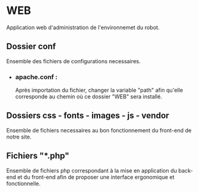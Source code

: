 # WEB

Application web d'administration de l'environnemet du robot.

## Dossier conf

Ensemble des fichiers de configurations necessaires.

* ### apache.conf :

    Après importation du fichier, changer la variable "path" afin qu'elle corresponde au chemin
    où ce dossier "WEB" sera installé.

## Dossiers css - fonts - images - js - vendor

Ensemble de fichiers necessaires au bon fonctionnement du front-end de notre site.

## Fichiers "*.php"

Ensemble de fichiers php correspondant à la mise en application du back-end et du front-end
afin de proposer une interface ergonomique et fonctionnelle.
